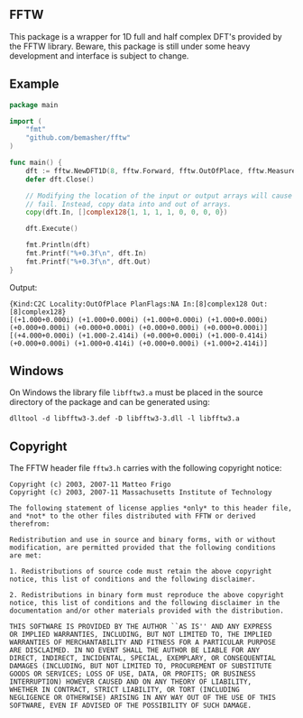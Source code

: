 ## FFTW
This package is a wrapper for 1D full and half complex DFT's provided by the FFTW library. Beware, this package is still under some heavy development and interface is subject to change.

## Example
```Go
package main

import (
	"fmt"
	"github.com/bemasher/fftw"
)

func main() {
	dft := fftw.NewDFT1D(8, fftw.Forward, fftw.OutOfPlace, fftw.Measure)
	defer dft.Close()

	// Modifying the location of the input or output arrays will cause FFTW to
	// fail. Instead, copy data into and out of arrays.
	copy(dft.In, []complex128{1, 1, 1, 1, 0, 0, 0, 0})

	dft.Execute()

	fmt.Println(dft)
	fmt.Printf("%+0.3f\n", dft.In)
	fmt.Printf("%+0.3f\n", dft.Out)
}
```
Output:
```
{Kind:C2C Locality:OutOfPlace PlanFlags:NA In:[8]complex128 Out:[8]complex128}
[(+1.000+0.000i) (+1.000+0.000i) (+1.000+0.000i) (+1.000+0.000i) (+0.000+0.000i) (+0.000+0.000i) (+0.000+0.000i) (+0.000+0.000i)]
[(+4.000+0.000i) (+1.000-2.414i) (+0.000+0.000i) (+1.000-0.414i) (+0.000+0.000i) (+1.000+0.414i) (+0.000+0.000i) (+1.000+2.414i)]
```

## Windows
On Windows the library file `libfftw3.a` must be placed in the source directory of the package and can be generated using:
	
	dlltool -d libfftw3-3.def -D libfftw3-3.dll -l libfftw3.a

## Copyright
The FFTW header file `fftw3.h` carries with the following copyright notice:

	Copyright (c) 2003, 2007-11 Matteo Frigo
	Copyright (c) 2003, 2007-11 Massachusetts Institute of Technology

	The following statement of license applies *only* to this header file,
	and *not* to the other files distributed with FFTW or derived therefrom:

	Redistribution and use in source and binary forms, with or without
	modification, are permitted provided that the following conditions
	are met:

	1. Redistributions of source code must retain the above copyright
	notice, this list of conditions and the following disclaimer.

	2. Redistributions in binary form must reproduce the above copyright
	notice, this list of conditions and the following disclaimer in the
	documentation and/or other materials provided with the distribution.

	THIS SOFTWARE IS PROVIDED BY THE AUTHOR ``AS IS'' AND ANY EXPRESS
	OR IMPLIED WARRANTIES, INCLUDING, BUT NOT LIMITED TO, THE IMPLIED
	WARRANTIES OF MERCHANTABILITY AND FITNESS FOR A PARTICULAR PURPOSE
	ARE DISCLAIMED. IN NO EVENT SHALL THE AUTHOR BE LIABLE FOR ANY
	DIRECT, INDIRECT, INCIDENTAL, SPECIAL, EXEMPLARY, OR CONSEQUENTIAL
	DAMAGES (INCLUDING, BUT NOT LIMITED TO, PROCUREMENT OF SUBSTITUTE
	GOODS OR SERVICES; LOSS OF USE, DATA, OR PROFITS; OR BUSINESS
	INTERRUPTION) HOWEVER CAUSED AND ON ANY THEORY OF LIABILITY,
	WHETHER IN CONTRACT, STRICT LIABILITY, OR TORT (INCLUDING
	NEGLIGENCE OR OTHERWISE) ARISING IN ANY WAY OUT OF THE USE OF THIS
	SOFTWARE, EVEN IF ADVISED OF THE POSSIBILITY OF SUCH DAMAGE.
